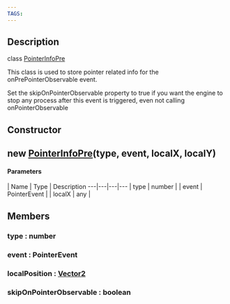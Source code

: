 ```yaml
---
TAGS:
---
```

## Description

class [PointerInfoPre](/classes/2.4/PointerInfoPre)

This class is used to store pointer related info for the onPrePointerObservable event.

Set the skipOnPointerObservable property to true if you want the engine to stop any process after this event is triggered, even not calling onPointerObservable

## Constructor

## new [PointerInfoPre](/classes/2.4/PointerInfoPre)(type, event, localX, localY)



#### Parameters
 | Name | Type | Description
---|---|---|---
 | type | number | 
 | event | PointerEvent | 
 | localX | any | 
## Members

### type : number



### event : PointerEvent



### localPosition : [Vector2](/classes/2.4/Vector2)



### skipOnPointerObservable : boolean



